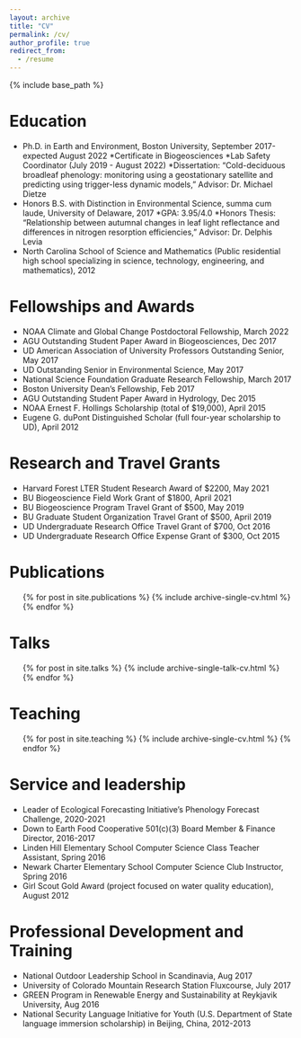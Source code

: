 ```yaml
---
layout: archive
title: "CV"
permalink: /cv/
author_profile: true
redirect_from:
  - /resume
---
```


{% include base_path %}

Education
======
* Ph.D. in Earth and Environment, Boston University, September 2017-expected August 2022
	*Certificate in Biogeosciences
	*Lab Safety Coordinator (July 2019 - August 2022)
	*Dissertation: “Cold-deciduous broadleaf phenology: monitoring using a geostationary satellite and predicting using trigger-less dynamic models,” Advisor: Dr. Michael Dietze
* Honors B.S. with Distinction in Environmental Science, summa cum laude, University of Delaware, 2017
	*GPA: 3.95/4.0
	*Honors Thesis: “Relationship between autumnal changes in leaf light reflectance and differences in nitrogen resorption efficiencies,” Advisor: Dr. Delphis Levia 
* North Carolina School of Science and Mathematics (Public residential high school specializing in science, technology, engineering, and mathematics), 2012

  
Fellowships and Awards
======
* NOAA Climate and Global Change Postdoctoral Fellowship, March 2022
* AGU Outstanding Student Paper Award in Biogeosciences, Dec 2017
* UD American Association of University Professors Outstanding Senior, May 2017
* UD Outstanding Senior in Environmental Science, May 2017
* National Science Foundation Graduate Research Fellowship, March 2017
* Boston University Dean’s Fellowship, Feb 2017
* AGU Outstanding Student Paper Award in Hydrology, Dec 2015
* NOAA Ernest F. Hollings Scholarship (total of $19,000), April 2015
* Eugene G. duPont Distinguished Scholar (full four-year scholarship to UD), April 2012

Research and Travel Grants
======
* Harvard Forest LTER Student Research Award of $2200, May 2021
* BU Biogeoscience Field Work Grant of $1800, April 2021
* BU Biogeoscience Program Travel Grant of $500, May 2019
* BU Graduate Student Organization Travel Grant of $500, April 2019
* UD Undergraduate Research Office Travel Grant of $700, Oct 2016
* UD Undergraduate Research Office Expense Grant of $300, Oct 2015


Publications
======
  <ul>{% for post in site.publications %}
    {% include archive-single-cv.html %}
  {% endfor %}</ul>
  
Talks
======
  <ul>{% for post in site.talks %}
    {% include archive-single-talk-cv.html %}
  {% endfor %}</ul>
  
Teaching
======
  <ul>{% for post in site.teaching %}
    {% include archive-single-cv.html %}
  {% endfor %}</ul>
  
Service and leadership
======
* Leader of Ecological Forecasting Initiative’s Phenology Forecast Challenge, 2020-2021
* Down to Earth Food Cooperative 501(c)(3) Board Member & Finance Director, 2016-2017
* Linden Hill Elementary School Computer Science Class Teacher Assistant, Spring 2016
* Newark Charter Elementary School Computer Science Club Instructor, Spring 2016
* Girl Scout Gold Award (project focused on water quality education), August 2012


Professional Development and Training
======
* National Outdoor Leadership School in Scandinavia, Aug 2017
* University of Colorado Mountain Research Station Fluxcourse, July 2017
* GREEN Program in Renewable Energy and Sustainability at Reykjavik University, Aug 2016
* National Security Language Initiative for Youth (U.S. Department of State language immersion scholarship) in Beijing, China, 2012-2013

